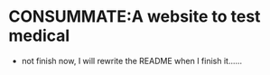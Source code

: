 # CONSUMMATE:A website to test medical 
- not finish now, I will rewrite the README when I finish it......
